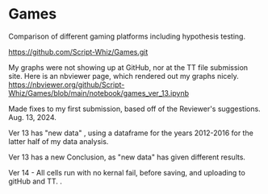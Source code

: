 # Games
Comparison of different gaming platforms
including hypothesis testing.

https://github.com/Script-Whiz/Games.git

My graphs were not showing up at GitHub, nor at the TT file submission site.
Here is an nbviewer page, which rendered out my graphs nicely.
https://nbviewer.org/github/Script-Whiz/Games/blob/main/notebook/games_ver_13.ipynb

Made fixes to my first submission, based off of the Reviewer's suggestions. Aug. 13, 2024.

Ver 13 has "new data" , using a dataframe for the years 2012-2016 for the latter half
of my data analysis.

Ver 13 has a new Conclusion, as "new data" has given different results.

Ver 14 - All cells run with no kernal fail, before saving, and uploading to gitHub and TT.
.
